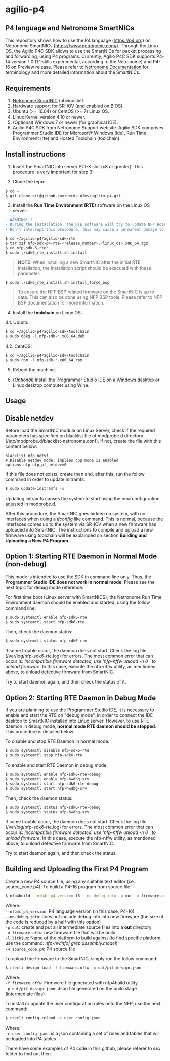 # agilio-p4


## P4 language and Netronome SmartNICs
This repository shows how to use the P4 language (https://p4.org) on Netronome SmartNICs (https://www.netronome.com/). 
Through the Linux OS, the Agilio P4C SDK allows to use the SmartNICs for packet processing and forwarding, using P4 programs.
Currently, Agilio P4C SDK supports P4-14 version 1.0 (1.1 stills experimental, according to the Netronome) and P4-16 on Preview release.
Please refer to [Netronome Documentation](https://github.com/DiegoRossiMafioletti/smartnic-p4/blob/master/agilio-sdk/doc/release-notes-nfp-sdk-rn-6.0.4.1-3276.pdf) for terminology and more detailed information about the SmartNICs.


## Requirements
1. [Netronome SmartNIC](https://help.netronome.com/support/solutions/articles/36000073257-agilio-smartnics-hardware-user-manuals) (obviously!).
2. Hardware support for SR-IOV (and enabled on BIOS).
3. Ubuntu (>= 16.04) or CentOS (>= 7) Linux OS.
4. Linux Kernel version 4.10 or newer.
5. (Optional) Windows 7 or newer (for graphical IDE).
6. Agilio P4C SDK from Netronome Support website. Agilio SDK comprises Programmer Studio IDE for Microsoft® Windows (ide), Run Time Environment (rte) and Hosted Toolchain (toolchain).


## Install instructions
1. Insert the SmartNIC into server PCI-X slot (x8 or greater). This procedure is very important for step 3!

2. Clone the repo:
```bash
$ cd ~
$ git clone git@github.com:nerds-ufes/agilio-p4.git
```

3. Install the **Run Time Environment (RTE)** software on the Linux OS server:
```diff
- WARNING!!!
- During the installation, the RTE software will try to update NFP Board Support Package.
- Don't interrupt this procedure, this may cause a permanent damage to SmartNIC!
```

```bash
$ cd ~/agilio-p4/agilio-sdk/rte
$ tar xzf nfp-sdk-p4-rte-<release_number>.<linux_os>.x86_64.tgz
$ cd nfp-sdk-6-rte*
$ sudo ./sdk6_rte_install.sh install
```

>**NOTE:** When installing a new SmartNIC after the initial RTE installation, the installation script should be executed with these parameter:
```bash
$ sudo ./sdk6_rte_install.sh install_force_bsp
```
>To ensure the NFP BSP related firmware on the SmartNIC is up to date. This can also be done using NFP BSP tools. Please refer to NFP BSP documentation for more information.


4. Install the **toolchain** on Linux OS:

4.1. Ubuntu:
```bash
$ cd ~/agilio-p4/agilio-sdk/toolchain
$ sudo dpkg -i nfp-sdk-*.x86_64.deb
```

4.2. CentOS:
```bash
$ cd ~/agilio-p4/agilio-sdk/toolchain
$ sudo rpm -i nfp-sdk-*.x86_64.rpm
```

5. Reboot the machine.

6. (*Optional*) Install the Programmer Studio IDE on a Windows desktop or Linux desktop computer using Wine.


## Usage

## Disable netdev
Before load the SmartNIC module on Linux Server, check if the required parameters has specified on blacklist file of modprobe.d directory (/etc/modprobe.d/blacklist-netronome.conf). If not, create the file with this content bellow:
```
blacklist nfp_netvf
# Disable netdev mode; implies cpp mode is enabled
options nfp nfp_pf_netdev=0
```
If this file does not exists, create then and, after this, run the follow command in order to update initramfs:
```bash
$ sudo update-initramfs -u
```
Updating initramfs causes the system to start using the new configuration adjusted in modprobe.d.

After this procedure, the SmartNIC goes hidden on system, with no interfaces when doing a *ifconfig* like command. This is normal, because the interfaces comes up to the system via SR-IOV when a new firmware has uploaded into SmartNIC. The instructions to compile and upload a new firmware using toolchain will be explainded on section **Building and Uploading a New P4 Program**.


## Option 1: Starting RTE Daemon in Normal Mode (non-debug)
This mode is intended to use the SDK in command line only. Thus, the **Programmer Studio IDE does not work in normal mode**. Please see the next topic for debug mode reference.

For first time boot (Linux server with SmartNICS), the Netronome Run Time Environment daemon should be enabled and started, using the follow command line:
```bash
$ sudo systemctl enable nfp-sdk6-rte
$ sudo systemctl start nfp-sdk6-rte
```

Then, check the daemon status:
```bash
$ sudo systemctl status nfp-sdk6-rte
```

If some trouble occur, the daemon does not start. Check the log file (/var/log/nfp-sdk6-rte.log) for errors.
The most common error that can occur is: *Incompatible firmware detected, use 'nfp-nffw unload -n 0 ' to unload firmware*.
In this case, execute the nfp-nffw utility, as mentioned above, to unload defective firmware from SmartNIC.

Try to start daemon again, and then check the status of it.


## Option 2: Starting RTE Daemon in Debug Mode
If you are planning to use the Programmer Studio IDE, it is necessary to enable and start the RTE on "debug mode", in order to connect the IDE desktop to SmartNIC installed into Linux server.
However, to use RTE daemon in debug mode, **normal mode RTE daemon should be stopped**. This procedure is detailed below:

To disable and stop RTE Daemon in normal mode:
```bash
$ sudo systemctl disable nfp-sdk6-rte
$ sudo systemctl stop nfp-sdk6-rte
```

To enable and start RTE Daemon in debug mode:
```bash
$ sudo systemctl enable nfp-sdk6-rte-debug
$ sudo systemctl enable nfp-hwdbg-srv
$ sudo systemctl start nfp-sdk6-rte-debug
$ sudo systemctl start nfp-hwdbg-srv
```

Then, check the daemon status:
```bash
$ sudo systemctl status nfp-sdk6-rte-debug
$ sudo systemctl status nfp-hwdbg-srv
```

If some trouble occur, the daemon does not start. Check the log file (/var/log/nfp-sdk6-rte.log) for errors.
The most common error that can occur is: *Incompatible firmware detected, use 'nfp-nffw unload -n 0 ' to unload firmware*.
In this case, execute the nfp-nffw utility, as mentioned above, to unload defective firmware from SmartNIC.

Try to start daemon again, and then check the status.


## Building and Uploading the First P4 Program

Create a new P4 source file, using any suitable text editor (i.e. source_code.p4). To build a P4-16 program from source file:
```bash
$ nfp4build --nfp4c_p4_version 16 --no-debug-info -p out -o firmware.nffw -l lithium -4 source_code.p4
```

Where:  
   `--nfp4c_p4_version`: P4 language version (in this case, P4-16)  
   `--no-debug-info`: does not include debug info into new firmware (the size of the code is reduced by a half with this option)  
   `-p out`: create and put all intermediate source files into a **out** directory  
   `-o firmware.nffw`: new firmware file that will be build  
   `-l lithium`: Name of the platform to build against (to find specific platform, use the command: *nfp-hwinfo| grep assembly.model*)  
   `-4 source_code.p4`: P4 source file  


To upload the firmware to the SmartNIC, simply run the follow command:
```bash
$ rtecli design-load -f firmware.nffw -p out/pif_design.json
```

Where:  
   `-f firmware.nffw`: Firmware file generated with nfp4build utility  
   `-p out/pif_design.json`: Json file generated on the build stage (intermediate files)  


To install or update the user configuration rules onto the NFP, use the next command:
```bash
$ rtecli config-reload -c user_config.json
```

Where:  
   `-c user_config.json`: is a json containing a set of rules and tables that will be loaded into P4 tables  

There have some examples of P4 code in this github, please referer to **src** folder to find out then.
